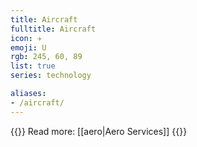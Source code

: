 ```yaml
---
title: Aircraft
fulltitle: Aircraft
icon: ✈️
emoji: U
rgb: 245, 60, 89
list: true
series: technology

aliases:
- /aircraft/
---
```

{{<note advice>}}
Read more: [[aero|Aero Services]]
{{</note>}}